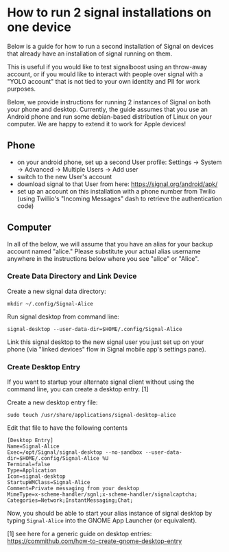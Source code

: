 # How to run 2 signal installations on one device

Below is a guide for how to run a second installation of Signal on devices that already have an installation of signal running on them.

This is useful if you would like to test signalboost using an throw-away account, or if you would like to interact with people over signal with a "YOLO account" that is not tied to your own identity and PII for work purposes.

Below, we provide instructions for running 2 instances of Signal on both your phone and desktop. Currently, the guide assumes that you use an Android phone and run some debian-based distribution of Linux on your computer. We are happy to extend it to work for Apple devices!

## Phone

- on your android phone, set up a second User profile: Settings -> System -> Advanced -> Multiple Users -> Add user
- switch to the new User's account
- download signal to that User from here: https://signal.org/android/apk/
- set up an account on this installation with a phone number from Twilio (using Twillio's "Incoming Messages" dash to retrieve the authentication code)

## Computer

In all of the below, we will assume that you have an alias for your backup account named "alice." Please substitute your actual alias username anywhere in the instructions below where you see "alice" or "Alice".

### Create Data Directory and Link Device

Create a new signal data directory:

``` shell
mkdir ~/.config/Signal-Alice
```

Run signal desktop from command line:

``` shell
signal-desktop --user-data-dir=$HOME/.config/Signal-Alice

```

Link this signal desktop to the new signal user you just set up on your phone (via "linked devices" flow in Signal mobile app's settings pane).

### Create Desktop Entry

If you want to startup your alternate signal client without using the command line, you can create a desktop entry. [1]

Create a new desktop entry file:

``` shell
sudo touch /usr/share/applications/signal-desktop-alice
```

Edit that file to have the following contents

```
[Desktop Entry]
Name=Signal-Alice
Exec=/opt/Signal/signal-desktop --no-sandbox --user-data-dir=$HOME/.config/Signal-Alice %U
Terminal=false
Type=Application
Icon=signal-desktop
StartupWMClass=Signal-Alice
Comment=Private messaging from your desktop
MimeType=x-scheme-handler/sgnl;x-scheme-handler/signalcaptcha;
Categories=Network;InstantMessaging;Chat;
```

Now, you should be able to start your alias instance of signal desktop by typing `Signal-Alice` into the GNOME App Launcher (or equivalent).

[1] see here for a generic guide on desktop entries: https://commithub.com/how-to-create-gnome-desktop-entry
